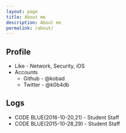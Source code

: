 ```yaml
---
layout: page
title: About me
description: About me
permalink: /about/
---
```


## Profile

* Like - Network, Security, iOS
* Accounts
  * Github - @kobad
  * Twitter - @k0b4db

## Logs

* CODE BLUE(2016-10-20,21) - Student Staff
* CODE BLUE(2015-10-28,29) - Student Staff
